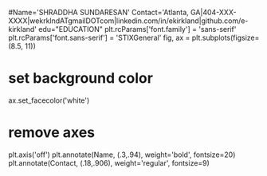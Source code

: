 #Name='SHRADDHA SUNDARESAN'
Contact='Atlanta, GA|404-XXX-XXXX|wekrklndATgmailDOTcom|linkedin.com/in/ekirkland|github.com/e-kirkland'
edu="EDUCATION"
plt.rcParams['font.family'] = 'sans-serif'
plt.rcParams['font.sans-serif'] = 'STIXGeneral'
fig, ax = plt.subplots(figsize=(8.5, 11))
# set background color
ax.set_facecolor('white')
# remove axes
plt.axis('off')
plt.annotate(Name, (.3,.94), weight='bold', fontsize=20)
plt.annotate(Contact, (.18,.906), weight='regular', fontsize=9)

